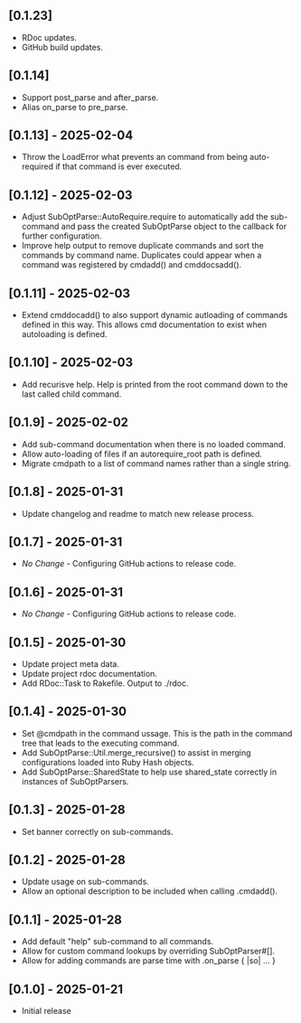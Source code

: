 ## [0.1.23]

- RDoc updates.
- GitHub build updates.

## [0.1.14]

- Support post_parse and after_parse.
- Alias on_parse to pre_parse.

## [0.1.13] - 2025-02-04

- Throw the LoadError what prevents an command from being auto-required
  if that command is ever executed.

## [0.1.12] - 2025-02-03

- Adjust SubOptParse::AutoRequire.require to automatically add the sub-command
  and pass the created SubOptParse object to the callback for further 
  configuration.
- Improve help output to remove duplicate commands and sort the commands by
  command name. Duplicates could appear when a command was registered by
  cmdadd() and cmddocsadd().

## [0.1.11] - 2025-02-03

- Extend cmddocadd() to also support dynamic autloading of commands
  defined in this way. This allows cmd documentation to exist when
  autoloading is defined.

## [0.1.10] - 2025-02-03

- Add recurisve help. Help is printed from the root command down to the 
  last called child command.

## [0.1.9] - 2025-02-02

- Add sub-command documentation when there is no loaded command.
- Allow auto-loading of files if an autorequire_root path is defined.
- Migrate cmdpath to a list of command names rather than a single string.

## [0.1.8] - 2025-01-31

- Update changelog and readme to match new release process.

## [0.1.7] - 2025-01-31

- *No Change* - Configuring GitHub actions to release code.

## [0.1.6] - 2025-01-31

- *No Change* - Configuring GitHub actions to release code.

## [0.1.5] - 2025-01-30

- Update project meta data.
- Update project rdoc documentation.
- Add RDoc::Task to Rakefile. Output to ./rdoc.

## [0.1.4] - 2025-01-30

- Set @cmdpath in the command ussage. This is the path in the command tree
  that leads to the executing command.
- Add SubOptParse::Util.merge_recursive() to assist in merging
  configurations loaded into Ruby Hash objects.
- Add SubOptParse::SharedState to help use shared_state correctly
  in instances of SubOptParsers.

## [0.1.3] - 2025-01-28

- Set banner correctly on sub-commands.

## [0.1.2] - 2025-01-28

- Update usage on sub-commands.
- Allow an optional description to be included when calling .cmdadd().

## [0.1.1] - 2025-01-28

- Add default "help" sub-command to all commands.
- Allow for custom command lookups by overriding SubOptParser#[].
- Allow for adding commands are parse time with .on_parse { |so| ... }

## [0.1.0] - 2025-01-21

- Initial release
